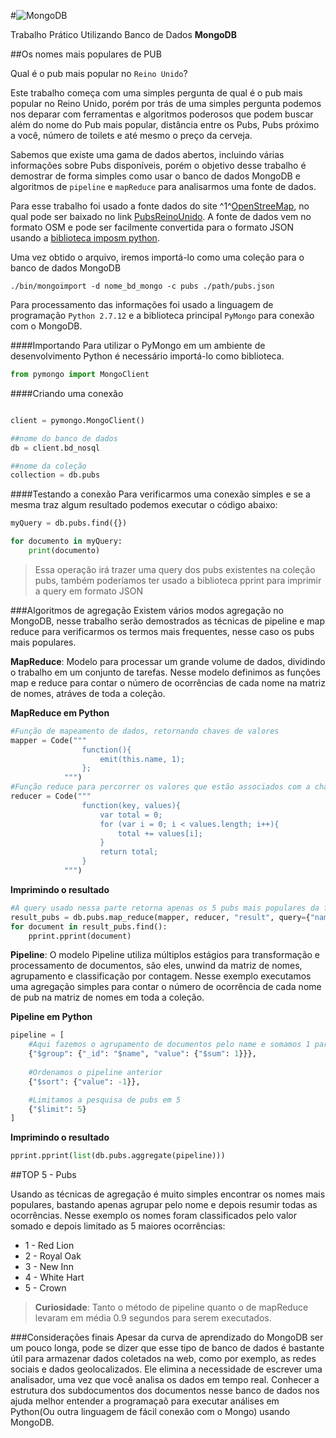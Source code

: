 #![MongoDB](https://webassets.mongodb.com/_com_assets/cms/MongoDB-Logo-5c3a7405a85675366beb3a5ec4c032348c390b3f142f5e6dddf1d78e2df5cb5c.png  "MongoDB")

Trabalho Prático Utilizando Banco de Dados **MongoDB**

##Os nomes mais populares de PUB

Qual é o pub mais popular no `Reino Unido`?

Este trabalho começa com uma simples pergunta de qual é o pub mais popular no Reino Unido, porém por trás de uma simples pergunta podemos nos deparar com ferramentas e algoritmos poderosos que podem buscar além do nome do Pub mais popular, distância entre os Pubs, Pubs próximo a você, número de toilets e até mesmo o preço da cerveja.

Sabemos que existe uma gama de dados abertos, incluindo várias informações sobre Pubs disponíveis, porém o objetivo desse trabalho é demostrar de forma simples como usar o banco de dados MongoDB e algoritmos de `pipeline` e `mapReduce` para analisarmos uma fonte de dados.

Para esse trabalho foi usado a fonte dados do site ^1^[OpenStreeMap](http://www.openstreetmap.org), no qual pode ser baixado no link [PubsReinoUnido](http://www.overpass-api.de/api/xapi?*[amenity=pub][bbox=-10.5,49.78,1.78,59]). A fonte de dados vem no formato OSM e pode ser facilmente convertida para o formato JSON usando a [biblioteca imposm python](https://imposm.org/).

Uma vez obtido o arquivo, iremos importá-lo como uma coleção para o banco de dados MongoDB

	./bin/mongoimport -d nome_bd_mongo -c pubs ./path/pubs.json

Para processamento das informações foi usado a linguagem de programação `Python 2.7.12` e a biblioteca principal `PyMongo` para conexão com o MongoDB.

####Importando
Para utilizar o PyMongo em um ambiente de desenvolvimento Python é necessário importá-lo como biblioteca.

```python
from pymongo import MongoClient
```
####Criando uma conexão
```python

client = pymongo.MongoClient()

##nome do banco de dados
db = client.bd_nosql 

##nome da coleção
collection = db.pubs
```

####Testando a conexão
Para verificarmos uma conexão simples e se a mesma traz algum resultado podemos executar o código abaixo:

```python
myQuery = db.pubs.find({})

for documento in myQuery:
	print(documento)
```
>Essa operação irá trazer uma query dos pubs existentes na coleção pubs, também poderíamos ter usado a biblioteca pprint para imprimir a query em formato JSON

###Algoritmos de agregação
Existem vários modos agregação no MongoDB, nesse trabalho serão demostrados as técnicas de pipeline e map reduce para verificarmos os termos mais frequentes, nesse caso os pubs mais populares.

**MapReduce**: Modelo para processar um grande volume de dados, dividindo o trabalho em um conjunto de tarefas. Nesse modelo definimos as funções map e reduce para contar o número de ocorrências de cada nome na matriz de nomes, atráves de toda a coleção.

**MapReduce em Python**
```python
#Função de mapeamento de dados, retornando chaves de valores
mapper = Code("""
				function(){
					emit(this.name, 1);
				};
			""")
#Função reduce para percorrer os valores que estão associados com a chave(mapper)
reducer = Code("""
				function(key, values){
					var total = 0;
					for (var i = 0; i < values.length; i++){
						total += values[i];
					}
					return total;
				}
			""")
```
**Imprimindo o resultado**
```python
#A query usado nessa parte retorna apenas os 5 pubs mais populares da fonte de dados utilizado
result_pubs = db.pubs.map_reduce(mapper, reducer, "result", query={"name": {"$lt":5}})
for document in result_pubs.find():
	pprint.pprint(document)
```
**Pipeline**: O modelo Pipeline utiliza múltiplos estágios para transformação e processamento de documentos, são eles, unwind da matriz de nomes, agrupamento e classificação por contagem. Nesse exemplo executamos uma agregação simples para contar o número de ocorrência de cada nome de pub na matriz de nomes em toda a coleção.

**Pipeline em Python**

```python
pipeline = [
	#Aqui fazemos o agrupamento de documentos pelo name e somamos 1 para cada nome igual encontrado
	{"$group": {"_id": "$name", "value": {"$sum": 1}}},
  	
  	#Ordenamos o pipeline anterior  	
  	{"$sort": {"value": -1}},

  	#Limitamos a pesquisa de pubs em 5
  	{"$limit": 5}
]
```
**Imprimindo o resultado**
```python
pprint.pprint(list(db.pubs.aggregate(pipeline)))
```

##TOP 5 - Pubs

Usando as técnicas de agregação é muito simples encontrar os nomes mais populares, bastando apenas agrupar pelo nome e depois resumir todas as ocorrências. Nesse exemplo os nomes foram classificados pelo valor somado e depois limitado as 5 maiores ocorrências:

+ 1 - Red Lion
+ 2 - Royal Oak
+ 3 - New Inn
+ 4 - White Hart
+ 5 - Crown

>**Curiosidade**: Tanto o método de pipeline quanto o de mapReduce levaram em média 0.9 segundos para serem executados.

###Considerações finais
Apesar da curva de aprendizado do MongoDB ser um pouco longa, pode se dizer que esse tipo de banco de dados é bastante útil para armazenar dados coletados na web, como por exemplo, as redes sociais e dados geolocalizados. Ele elimina a necessidade de escrever uma analisador, uma vez que você analisa os dados em tempo real. Conhecer a estrutura dos subdocumentos dos documentos nesse banco de dados nos ajuda melhor entender a programaçaõ para executar análises em Python(Ou outra linguagem de fácil conexão com o Mongo) usando MongoDB.





